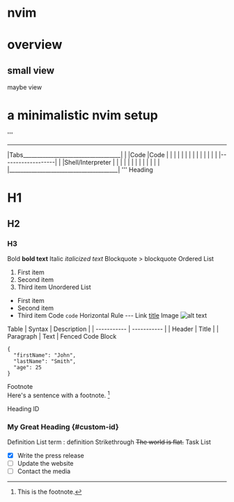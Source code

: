 # nvim
overview
========
small view
----------
maybe view

a minimalistic nvim setup
=========================
 '''
 _______________________________________ 
|Tabs___________________________________|                        |
|Code               |Code               |
|                   |                   |
|                   |                   |
|                   |                   |
|                   |                   |
|                   |-------------------|
|                   |Shell/Interpreter  |
|                   |                   |
|                   |                   |
|                   |                   |
|                   |                   |
|_______________________________________|
'''
Heading
  # H1
  ## H2
  ### H3
Bold	**bold text**
Italic	*italicized text*
Blockquote	> blockquote
Ordered List
  1. First item
  2. Second item
  3. Third item
Unordered List	
  - First item
  - Second item
  - Third item
Code	`code`
Horizontal Rule	---
Link	[title](https://www.example.com)
Image	![alt text](image.jpg)

Table
  | Syntax | Description |
  | ----------- | ----------- |
  | Header | Title |
  | Paragraph | Text |
Fenced Code Block
  ```
  {
    "firstName": "John",
    "lastName": "Smith",
    "age": 25
  }
  ```
Footnote	
  Here's a sentence with a footnote. [^1]
  [^1]: This is the footnote.

Heading ID
  ### My Great Heading {#custom-id}
Definition List
  term
  : definition
Strikethrough	~~The world is flat.~~
Task List
  - [x] Write the press release
  - [ ] Update the website
  - [ ] Contact the media 
